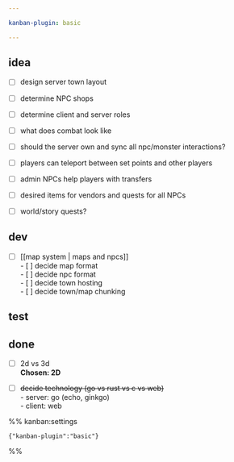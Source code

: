 ```yaml
---

kanban-plugin: basic

---
```


## idea

- [ ] design server town layout
- [ ] determine NPC shops
- [ ] determine client and server roles
- [ ] what does combat look like
- [ ] should the server own and sync all npc/monster interactions?
- [ ] players can teleport between set points and other players
- [ ] admin NPCs help players with transfers
- [ ] desired items for vendors and quests for all NPCs
- [ ] world/story quests?


## dev

- [ ] [[map system | maps and npcs]]<br>- [ ] decide map format<br>- [ ] decide npc format<br>- [ ] decide town hosting<br>- [ ] decide town/map chunking


## test



## done

- [ ] 2d vs 3d<br>**Chosen: 2D**
- [ ] ~~decide technology (go vs rust vs c vs web)~~<br>- server: go (echo, ginkgo)<br>- client: web




%% kanban:settings
```
{"kanban-plugin":"basic"}
```
%%